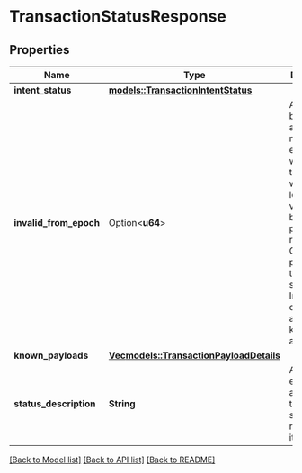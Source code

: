 # TransactionStatusResponse

## Properties

Name | Type | Description | Notes
------------ | ------------- | ------------- | -------------
**intent_status** | [**models::TransactionIntentStatus**](TransactionIntentStatus.md) |  | 
**invalid_from_epoch** | Option<**u64**> | An integer between `0` and `10^10`, marking the epoch from which the transaction will no longer be valid, and be permanently rejected. Only present if the intent status is InMempool or Unknown and we know about a payload.  | [optional]
**known_payloads** | [**Vec<models::TransactionPayloadDetails>**](TransactionPayloadDetails.md) |  | 
**status_description** | **String** | An explanation as to why the intent status is resolved as it is.  | 

[[Back to Model list]](../README.md#documentation-for-models) [[Back to API list]](../README.md#documentation-for-api-endpoints) [[Back to README]](../README.md)


